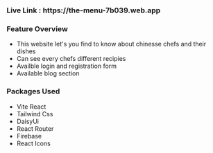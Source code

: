 <h3> Live Link : https://the-menu-7b039.web.app </h3>

<h3>Feature Overview</h3>


- This website let's you find to know about chinesse chefs and their dishes
- Can see every chefs different recipies
- Availble login and registration form
- Available blog section 


<h3>Packages Used</h3>


- Vite React
- Tailwind Css
- DaisyUi
- React Router
- Firebase
- React Icons